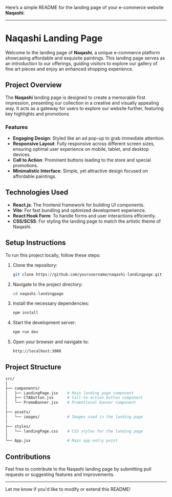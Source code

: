 Here’s a simple README for the landing page of your e-commerce website **Naqashi**:

---

# Naqashi Landing Page

Welcome to the landing page of **Naqashi**, a unique e-commerce platform showcasing affordable and exquisite paintings. This landing page serves as an introduction to our offerings, guiding visitors to explore our gallery of fine art pieces and enjoy an enhanced shopping experience.

## Project Overview

The **Naqashi** landing page is designed to create a memorable first impression, presenting our collection in a creative and visually appealing way. It acts as a gateway for users to explore our website further, featuring key highlights and promotions.

### Features
- **Engaging Design**: Styled like an ad pop-up to grab immediate attention.
- **Responsive Layout**: Fully responsive across different screen sizes, ensuring optimal user experience on mobile, tablet, and desktop devices.
- **Call to Action**: Prominent buttons leading to the store and special promotions.
- **Minimalistic Interface**: Simple, yet attractive design focused on affordable paintings.

## Technologies Used
- **React.js**: The frontend framework for building UI components.
- **Vite**: For fast bundling and optimized development experience.
- **React Hook Form**: To handle forms and user interactions efficiently.
- **CSS/SCSS**: For styling the landing page to match the artistic theme of Naqashi.

## Setup Instructions

To run this project locally, follow these steps:

1. Clone the repository:

   ```bash
   git clone https://github.com/yourusername/naqashi-landingpage.git
   ```

2. Navigate to the project directory:

   ```bash
   cd naqashi-landingpage
   ```

3. Install the necessary dependencies:

   ```bash
   npm install
   ```

4. Start the development server:

   ```bash
   npm run dev
   ```

5. Open your browser and navigate to:

   ```
   http://localhost:3000
   ```

## Project Structure

```bash
src/
│
├── components/
│   ├── LandingPage.jsx    # Main landing page component
│   ├── CTAButton.jsx      # Call-to-action button component
│   └── PromoBanner.jsx    # Promotional banner component
│
├── assets/
│   └── images/            # Images used in the landing page
│
├── styles/
│   └── landingPage.css    # CSS styles for the landing page
│
└── App.jsx                # Main app entry point
```

## Contributions

Feel free to contribute to the Naqashi landing page by submitting pull requests or suggesting features and improvements.

---

Let me know if you'd like to modify or extend this README!
